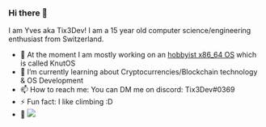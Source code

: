 ### Hi there 👋

I am Yves aka Tix3Dev! I am a 15 year old computer science/engineering enthusiast from Switzerland. 

- 🔭 At the moment I am mostly working on an [hobbyist x86_64 OS](https://github.com/Tix3Dev/KnutOS) which is called KnutOS
- 🌱 I’m currently learning about Cryptocurrencies/Blockchain technology & OS Development
- 📫 How to reach me: You can DM me on discord: Tix3Dev#0369
- ⚡ Fun fact: I like climbing :D
- 👀 ![](https://komarev.com/ghpvc/?username=Tix3Dev&color=9cbdda)
